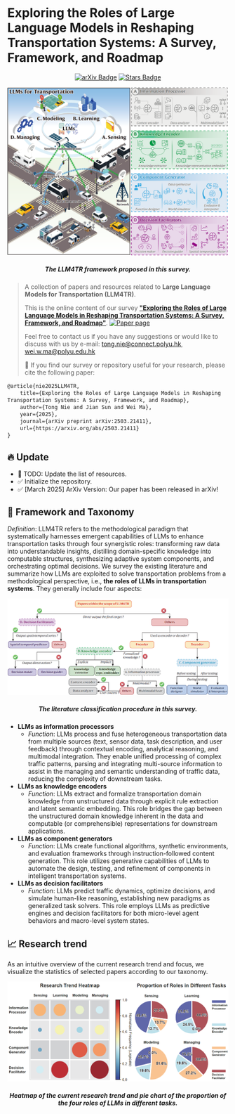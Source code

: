 # Exploring the Roles of Large Language Models in Reshaping Transportation Systems: A Survey, Framework, and Roadmap

<div align="center">
<a href="https://arxiv.org/abs/2503.21411"><img src="https://img.shields.io/badge/arXiv-2503.21411-b31b1b.svg" alt="arXiv Badge"/></a>
<a href="https://github.com/tongnie/awesome-llm4tr/stargazers"><img src="https://img.shields.io/github/stars/tongnie/awesome-llm4tr" alt="Stars Badge"/></a>
</div>

<p align="center">
<img src="Assets/Fig1.png" width="580"/>
</p>
<h5 align=center>The LLM4TR framework proposed in this survey.</h5>


> A collection of papers and resources related to **Large Language Models for Transportation (LLM4TR)**. 
>
> This is the online content of our survey [**"Exploring the Roles of Large Language Models in Reshaping Transportation Systems: A Survey, Framework, and Roadmap"**]([https://arxiv.org/abs/2503.21411](https://arxiv.org/abs/2503.21411)). [![Paper page](https://huggingface.co/datasets/huggingface/badges/raw/main/paper-page-sm-dark.svg)](https://arxiv.org/abs/2503.21411)
>
> Feel free to contact us if you have any suggestions or would like to discuss with us by e-mail: tong.nie@connect.polyu.hk, wei.w.ma@polyu.edu.hk
>
>
> 🤝 If you find our survey or repository useful for your research, please cite the following paper:

```
@article{nie2025LLM4TR,
    title={Exploring the Roles of Large Language Models in Reshaping Transportation Systems: A Survey, Framework, and Roadmap},
    author={Tong Nie and Jian Sun and Wei Ma},
    year={2025},
    journal={arXiv preprint arXiv:2503.21411},
    url={https://arxiv.org/abs/2503.21411}
}
```

## :fire: Update
- 📝 TODO: Update the list of resources.
- ✅ Initialize the repository.
- ✅ [March 2025] ArXiv Version: Our paper has been released in arXiv!


## :page_with_curl: Framework and Taxonomy
*Definition*: LLM4TR refers to the methodological paradigm that systematically harnesses emergent capabilities of LLMs to enhance transportation tasks through four synergistic roles: transforming raw data into understandable insights, distilling domain-specific knowledge into computable structures, synthesizing adaptive system components, and orchestrating optimal decisions. We survey the existing literature and summarize how LLMs are exploited to solve transportation problems from a methodological perspective, i.e., **the roles of LLMs in transportation systems**. They generally include four aspects:

<p align="center">
<img src="Assets/Fig2.png" width="680"/>
</p>
<h5 align=center>The literature classification procedure in this survey.</h5>

- **LLMs as information processors**
    - *Function*: LLMs process and fuse heterogeneous transportation data from multiple sources (text, sensor data, task description, and user feedback) through contextual     encoding, analytical reasoning, and multimodal integration. They enable unified processing of complex traffic patterns, parsing and integrating multi-source information to assist in the managing and semantic understanding of traffic data, reducing the complexity of downstream tasks.
- **LLMs as knowledge encoders**
    - *Function*: LLMs extract and formalize transportation domain knowledge from unstructured data through explicit rule extraction and latent semantic embedding. This role bridges the gap between the unstructured domain knowledge inherent in the data and computable (or comprehensible) representations for downstream applications.
- **LLMs as component generators**
    - *Function*: LLMs create functional algorithms, synthetic environments, and evaluation frameworks through instruction-followed content generation. This role utilizes generative capabilities of LLMs to automate the design, testing, and refinement of components in intelligent transportation systems.
- **LLMs as decision facilitators**
    - *Function*: LLMs predict traffic dynamics, optimize decisions, and simulate human-like reasoning, establishing new paradigms as generalized task solvers. This role employs LLMs as predictive engines and decision facilitators for both micro-level agent behaviors and macro-level system states.

## 📈 Research trend
As an intuitive overview of the current research trend and focus, we visualize the statistics of selected papers according to our taxonomy.

<p align="center">
<img src="Assets/Fig3.png" width="680"/>
</p>
<h5 align=center>Heatmap of the current research trend and pie chart of the proportion of the four roles of LLMs in different tasks.</h5>
